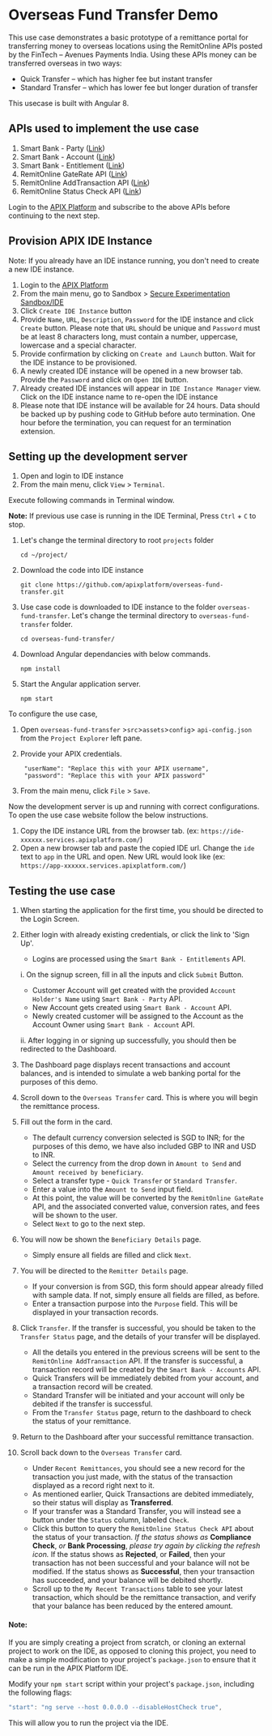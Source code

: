 # Overseas Fund Transfer Demo

This use case demonstrates a basic prototype of a remittance portal for transferring money to overseas locations using the RemitOnline APIs posted by the FinTech – Avenues Payments India. Using these APIs money can be transferred overseas in two ways: 

-   Quick Transfer – which has higher fee but instant transfer
-   Standard Transfer – which has lower fee but longer duration of transfer

This usecase is built with Angular 8.

## APIs used to implement the use case

1. Smart Bank - Party ([Link](https://apixplatform.com/profile/api-detail?api-id=107))
2. Smart Bank - Account ([Link](https://apixplatform.com/profile/api-detail?api-id=103))
3. Smart Bank - Entitlement ([Link](https://apixplatform.com/profile/api-detail?api-id=109))
4. RemitOnline GateRate API ([Link](https://apixplatform.com/profile/api-detail?api-id=309))
5. RemitOnline AddTransaction API ([Link](https://apixplatform.com/profile/api-detail?api-id=295))
6. RemitOnline Status Check API ([Link](https://apixplatform.com/profile/api-detail?api-id=296))

Login to the [APIX Platform](https://apixplatform.com) and subscribe to the above APIs before continuing to the next step.

## Provision APIX IDE Instance

Note: If you already have an IDE instance running, you don't need to create a new IDE instance. 

1. Login to the [APIX Platform](https://apixplatform.com)
2. From the main menu, go to Sandbox > [Secure Experimentation Sandbox/IDE](https://apixplatform.com/ide/api-ide)
3. Click `Create IDE Instance` button
4. Provide `Name`, `URL`, `Description`, `Password` for the IDE instance and click `Create` button. 
Please note that `URL` should be unique and `Password` must be at least 8 characters long, must contain a number, uppercase, lowercase and a special character.
5. Provide confirmation by clicking on `Create and Launch` button. Wait for the IDE instance to be provisioned.
6. A newly created IDE instance will be opened in a new browser tab. Provide the `Password` and click on `Open IDE` button.
7. Already created IDE instances will appear in `IDE Instance Manager` view. Click on the IDE instance name to re-open the IDE instance
8. Please note that IDE instance will be available for 24 hours. Data should be backed up by pushing code to GitHub before auto termination. One hour before the termination, you can request for an termination extension.

## Setting up the development server

1. Open and login to IDE instance
2. From the main menu, click `View` > `Terminal`.

Execute following commands in Terminal window.

**Note:** If previous use case is running in the IDE Terminal, Press `Ctrl` + `C` to stop. 

1.  Let's change the terminal directory to root `projects` folder

        cd ~/project/

2.  Download the code into IDE instance

        git clone https://github.com/apixplatform/overseas-fund-transfer.git

3.  Use case code is downloaded to IDE instance to the folder `overseas-fund-transfer`. Let's change the terminal directory to `overseas-fund-transfer` folder.

        cd overseas-fund-transfer/

4.  Download Angular dependancies with below commands.

        npm install

5.  Start the Angular application server.

        npm start

To configure the use case,

1. Open `overseas-fund-transfer` >`src`>`assets`>`config`> `api-config.json` from the `Project Explorer` left pane.
2. Provide your APIX credentials.

        "userName": "Replace this with your APIX username",
        "password": "Replace this with your APIX password"

3. From the main menu, click `File` > `Save`.

Now the development server is up and running with correct configurations. To open the use case website follow the below instructions.

1. Copy the IDE instance URL from the browser tab. (ex: `https://ide-xxxxxx.services.apixplatform.com/`)
2. Open a new browser tab and paste the copied IDE url. Change the `ide` text to `app` in the URL and open. New URL would look like (ex: `https://app-xxxxxx.services.apixplatform.com/`)

## Testing the use case

1. When starting the application for the first time, you should be directed to the Login Screen.

2. Either login with already existing credentials, or click the link to 'Sign Up'.

    * Logins are processed using the `Smart Bank - Entitlements` API.

    i. On the signup screen, fill in all the inputs and click `Submit` Button.

    * Customer Account will get created with the provided `Account Holder's Name` using `Smart Bank - Party` API.
    * New Account gets created using `Smart Bank - Account` API.
    * Newly created customer will be assigned to the Account as the Account Owner using `Smart Bank - Account` API.

    ii. After logging in or signing up successfully, you should then be redirected to the Dashboard.

3. The Dashboard page displays recent transactions and account balances, and is intended to simulate a web banking portal for the purposes of this demo.

4. Scroll down to the `Overseas Transfer` card. This is where you will begin the remittance process.

5. Fill out the form in the card.
    
    * The default currency conversion selected is SGD to INR; for the purposes of this demo, we have also included GBP to INR and USD to INR.
    * Select the currency from the drop down in `Amount to Send` and `Amount received by beneficiary`.
    * Select a transfer type - `Quick Transfer` or `Standard Transfer`.
    * Enter a value into the `Amount to Send` input field.
    * At this point, the value will be converted by the `RemitOnline GateRate` API, and the associated converted value, conversion rates, and fees will be shown to the user.
    * Select `Next` to go to the next step.

6. You will now be shown the `Beneficiary Details` page.

	* Simply ensure all fields are filled and click `Next`.

7. You will be directed to the `Remitter Details` page.

	* If your conversion is from SGD, this form should appear already filled with sample data. If not, simply ensure all fields are filled, as before.
	* Enter a transaction purpose into the `Purpose` field. This will be displayed in your transaction records.

8. Click `Transfer`. If the transfer is successful, you should be taken to the `Transfer Status` page, and the details of your transfer will be displayed.

	* All the details you entered in the previous screens will be sent to the `RemitOnline AddTransaction` API. If the transfer is successful, a transaction record will be created by the `Smart Bank - Accounts` API.
	* Quick Transfers will be immediately debited from your account, and a transaction record will be created.
	* Standard Transfer will be initiated and your account will only be debited if the transfer is successful.
	* From the `Transfer Status` page, return to the dashboard to check the status of your remittance.

9. Return to the Dashboard after your successful remittance transaction.

10. Scroll back down to the `Overseas Transfer` card.

	* Under `Recent Remittances`, you should see a new record for the transaction you just made, with the status of the transaction displayed as a record right next to it.
	* As mentioned earlier, Quick Transactions are debited immediately, so their status will display as **Transferred**. 
	* If your transfer was a Standard Transfer, you will instead see a button under the `Status` column, labeled `Check`.
	* Click this button to query the `RemitOnline Status Check API` about the status of your transaction. *If the status shows as* **Compliance Check**, *or* **Bank Processing**, *please try again by clicking the refresh icon.* If the status shows as **Rejected**, or **Failed**, then your transaction has not been successful and your balance will not be modified. If the status shows as **Successful**, then your transaction has succeeded, and your balance will be debited shortly.
	* Scroll up to the `My Recent Transactions` table to see your latest transaction, which should be the remittance transaction, and verify that your balance has been reduced by the entered amount.

#### Note:

If you are simply creating a project from scratch, or cloning an external project to work on the IDE, as opposed to cloning this project, you need to make a simple modification to your project's `package.json` to ensure that it can be run in the APIX Platform IDE.

Modify your `npm start` script within your project's `package.json`, including the following flags:

```javascript
"start": "ng serve --host 0.0.0.0 --disableHostCheck true",
```

This will allow you to run the project via the IDE.